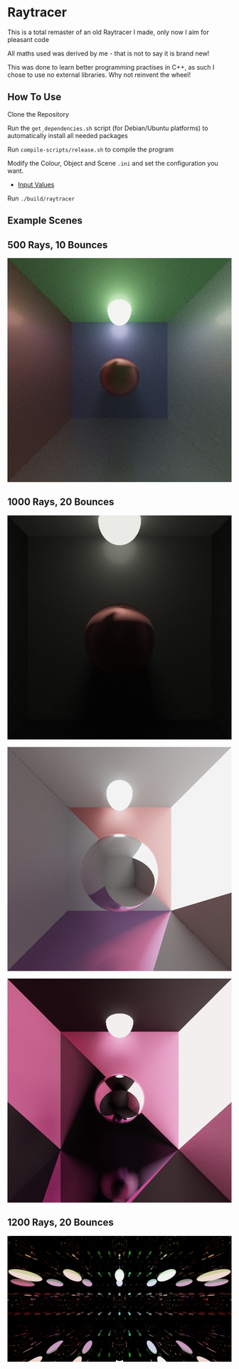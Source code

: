 # Raytracer
This is a total remaster of an old Raytracer I made, only now I aim for pleasant code

All maths used was derived by me - that is not to say it is brand new!

This was done to learn better programming practises in C++, as such I chose to use no external libraries. Why not reinvent the wheel! 

## How To Use 
Clone the Repository

Run the `get_dependencies.sh` script (for Debian/Ubuntu platforms) to automatically install all needed packages

Run `compile-scripts/release.sh` to compile the program

Modify the Colour, Object and Scene `.ini` and set the configuration you want.

* [Input Values](./instructions/ini_values.md)

Run `./build/raytracer`

## Example Scenes

## 500 Rays, 10 Bounces 

![Example Scene 1](scenes/SimpleColour.png)

## 1000 Rays, 20 Bounces 

![Example Scene 2](scenes/RedSphereDarkRoom.png)

![Example Scene 3](scenes/StunningPink.png)

![Example Scene 4](scenes/DarkPinkRoom.png)

## 1200 Rays, 20 Bounces

![Example Scene 5](scenes/MirrorsAllAround.png)
